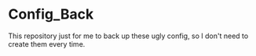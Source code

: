 # Config_Back
This repository just for me to back up these ugly config, so I don't need to create them every time.

